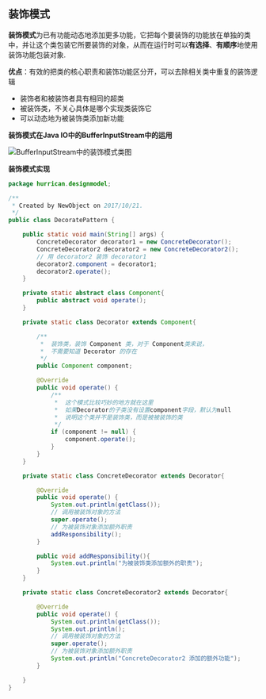 ## 装饰模式

**装饰模式**为已有功能动态地添加更多功能，它把每个要装饰的功能放在单独的类中，并让这个类包装它所要装饰的对象，从而在运行时可以**有选择**、**有顺序**地使用装饰功能包装对象.

**优点**：有效的把类的核心职责和装饰功能区分开，可以去除相关类中重复的装饰逻辑



+ 装饰者和被装饰者具有相同的超类
+ 被装饰类，不关心具体是哪个实现类装饰它
+ 可以动态地为被装饰类添加新功能




**装饰模式在Java IO中的BufferInputStream中的运用**

![BufferInputStream中的装饰模式类图]()



**装饰模式实现**


```java
package hurrican.designmodel;

/**
 * Created by NewObject on 2017/10/21.
 */
public class DecoratePattern {

    public static void main(String[] args) {
        ConcreteDecorator decorator1 = new ConcreteDecorator();
        ConcreteDecorator2 decorator2 = new ConcreteDecorator2();
        // 用 decorator2 装饰 decorator1
        decorator2.component = decorator1;
        decorator2.operate();
    }

    private static abstract class Component{
        public abstract void operate();
    }

    private static class Decorator extends Component{

        /**
         *  装饰类，装饰 Component 类，对于 Component类来说，
         *  不需要知道 Decorator 的存在
         */
        public Component component;

        @Override
        public void operate() {
            /**
             *  这个模式比较巧妙的地方就在这里
             *  如果Decorator的子类没有设置component字段，默认为null
             *  说明这个类并不是装饰类，而是被被装饰的类
             */
            if (component != null) {
                component.operate();
            }
        }
    }

    private static class ConcreteDecorator extends Decorator{

        @Override
        public void operate() {
            System.out.println(getClass());
            // 调用被装饰对象的方法
            super.operate();
            // 为被装饰对象添加额外职责
            addResponsibility();
        }

        public void addResponsibility(){
            System.out.println("为被装饰类添加额外的职责");
        }
    }

    private static class ConcreteDecorator2 extends Decorator{

        @Override
        public void operate() {
            System.out.println(getClass());
            System.out.println();
            // 调用被装饰对象的方法
            super.operate();
            // 为被装饰对象添加额外职责
            System.out.println("ConcreteDecorator2 添加的额外功能");
        }

    }
}


```


